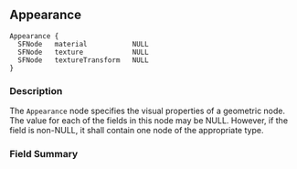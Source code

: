 ## Appearance


```
Appearance {
  SFNode   material           NULL
  SFNode   texture            NULL
  SFNode   textureTransform   NULL
}
```

### Description

The `Appearance` node specifies the visual properties of a geometric node. The
value for each of the fields in this node may be NULL. However, if the field is
non-NULL, it shall contain one node of the appropriate type.

### Field Summary


